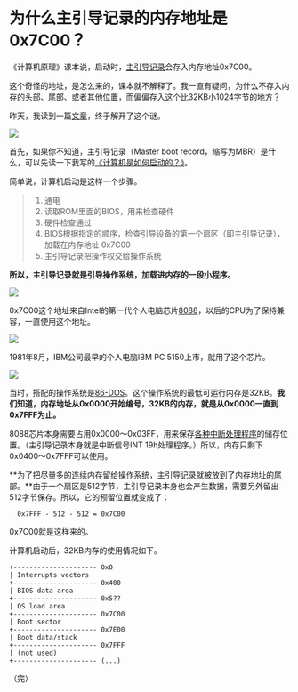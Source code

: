 # 为什么主引导记录的内存地址是0x7C00？

《计算机原理》课本说，启动时，[主引导记录](https://en.wikipedia.org/wiki/Master_boot_record)会存入内存地址0x7C00。

这个奇怪的地址，是怎么来的，课本就不解释了。我一直有疑问，为什么不存入内存的头部、尾部、或者其他位置，而偏偏存入这个比32KB小1024字节的地方？

昨天，我读到一篇[文章](http://www.glamenv-septzen.net/en/view/6)，终于解开了这个谜。

![](http://www.ruanyifeng.com/blogimg/asset/2015/bg2015092804.png)

首先，如果你不知道，主引导记录（Master boot record，缩写为MBR）是什么，可以先读一下我写的[《计算机是如何启动的？》](http://www.ruanyifeng.com/blog/2013/02/booting.html)。

简单说，计算机启动是这样一个步骤。

> 1. 通电
> 2. 读取ROM里面的BIOS，用来检查硬件
> 3. 硬件检查通过
> 4. BIOS根据指定的顺序，检查引导设备的第一个扇区（即主引导记录），加载在内存地址 0x7C00
> 5. 主引导记录把操作权交给操作系统

**所以，主引导记录就是引导操作系统，加载进内存的一段小程序。**

![](http://www.ruanyifeng.com/blogimg/asset/2015/bg2015092802-1.jpg)

0x7C00这个地址来自Intel的第一代个人电脑芯片[8088](https://en.wikipedia.org/wiki/Intel_8088)，以后的CPU为了保持兼容，一直使用这个地址。

![](http://www.ruanyifeng.com/blogimg/asset/2015/bg2015092801-1.jpg)

1981年8月，IBM公司最早的个人电脑IBM PC 5150上市，就用了这个芯片。

![](http://www.ruanyifeng.com/blogimg/asset/2015/bg2015092803.png)

当时，搭配的操作系统是[86-DOS](https://en.wikipedia.org/wiki/86-DOS)。这个操作系统的最低可运行内存是32KB。**我们知道，内存地址从0x0000开始编号，32KB的内存，就是从0x0000一直到0x7FFF为止。**

8088芯片本身需要占用0x0000～0x03FF，用来保存[各种中断处理程序](https://en.wikipedia.org/wiki/BIOS_interrupt_call)的储存位置。（主引导记录本身就是中断信号INT 19h处理程序。）所以，内存只剩下0x0400～0x7FFF可以使用。

**为了把尽量多的连续内存留给操作系统，主引导记录就被放到了内存地址的尾部。**由于一个扇区是512字节，主引导记录本身也会产生数据，需要另外留出512字节保存。所以，它的预留位置就变成了：

```
  0x7FFF - 512 - 512 = 0x7C00 
```

0x7C00就是这样来的。

计算机启动后，32KB内存的使用情况如下。

```
+--------------------- 0x0
| Interrupts vectors
+--------------------- 0x400
| BIOS data area
+--------------------- 0x5??
| OS load area
+--------------------- 0x7C00
| Boot sector
+--------------------- 0x7E00
| Boot data/stack
+--------------------- 0x7FFF
| (not used)
+--------------------- (...)
```

（完）